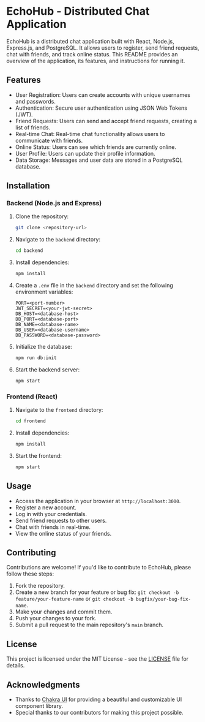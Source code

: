 # EchoHub - Distributed Chat Application

EchoHub is a distributed chat application built with React, Node.js, Express.js, and PostgreSQL. It allows users to register, send friend requests, chat with friends, and track online status. This README provides an overview of the application, its features, and instructions for running it.

## Features

- User Registration: Users can create accounts with unique usernames and passwords.
- Authentication: Secure user authentication using JSON Web Tokens (JWT).
- Friend Requests: Users can send and accept friend requests, creating a list of friends.
- Real-time Chat: Real-time chat functionality allows users to communicate with friends.
- Online Status: Users can see which friends are currently online.
- User Profile: Users can update their profile information.
- Data Storage: Messages and user data are stored in a PostgreSQL database.

## Installation

### Backend (Node.js and Express)

1. Clone the repository:

   ```bash
   git clone <repository-url>
   ```

2. Navigate to the `backend` directory:

   ```bash
   cd backend
   ```

3. Install dependencies:

   ```bash
   npm install
   ```

4. Create a `.env` file in the `backend` directory and set the following environment variables:

   ```
   PORT=<port-number>
   JWT_SECRET=<your-jwt-secret>
   DB_HOST=<database-host>
   DB_PORT=<database-port>
   DB_NAME=<database-name>
   DB_USER=<database-username>
   DB_PASSWORD=<database-password>
   ```

5. Initialize the database:

   ```bash
   npm run db:init
   ```

6. Start the backend server:

   ```bash
   npm start
   ```

### Frontend (React)

1. Navigate to the `frontend` directory:

   ```bash
   cd frontend
   ```

2. Install dependencies:

   ```bash
   npm install
   ```

3. Start the frontend:

   ```bash
   npm start
   ```

## Usage

- Access the application in your browser at `http://localhost:3000`.
- Register a new account.
- Log in with your credentials.
- Send friend requests to other users.
- Chat with friends in real-time.
- View the online status of your friends.

## Contributing

Contributions are welcome! If you'd like to contribute to EchoHub, please follow these steps:

1. Fork the repository.
2. Create a new branch for your feature or bug fix: `git checkout -b feature/your-feature-name` or `git checkout -b bugfix/your-bug-fix-name`.
3. Make your changes and commit them.
4. Push your changes to your fork.
5. Submit a pull request to the main repository's `main` branch.

## License

This project is licensed under the MIT License - see the [LICENSE](LICENSE) file for details.

## Acknowledgments

- Thanks to [Chakra UI](https://chakra-ui.com/) for providing a beautiful and customizable UI component library.
- Special thanks to our contributors for making this project possible.
